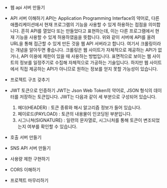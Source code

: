 - 웹 api 서버 만들기

- API 서버 이해하기
     API는 Application Programming Interface의 약어로, 다른 애플리케이션에서 현재 프로그램의 기능을 사용할 수 있게 하용하는 접점을 의미합니다.
    흔히 API를 열었다 또는 만들었다고 표현하는데, 이는 다른 프로그램에서 현재 기능을 사용할 수 있게 허용하였음을 뜻합니다. 위와 같이 서버에 API를
    올려 URL을 통해 접근할 수 있게 만든 것을 웹 API 서버라고 합니다.
     여기서 크롤링이라는 개념을 알아두면 좋습니다. 크롤링은 웹 사이트가 자체적으로 제공하는 API가 없거나, API 이용에 제한이 있을 때 사용하는 방법입니다.
    표면적으로 보이는 웹 사이트의 정보를 일정주기로 수집해 자체적으로 가공하는 기술입니다. 하지만 웹 사이트에서 직접 제공하는 API가 아니므로 원하는 정보를
    얻지 못할 가능성이 있습니다.
- 프로젝트 구조 갖추기
- JWT 토큰으로 인증하기
     JWT는 Json Web Token의 약어로, JSON 형식의 데이터를 저장하는 토큰입니다. JWT는 다음과 같이 세 부분으로 구성되어 있습니다.
     1. 헤더(HEADER) : 토큰 종류와 해시 알고리즘 정보가 들어 있습니다.
     2. 페이로드(PAYLOAD) : 토큰의 내용물이 인코딩된 부분입니다.
     3. 시그니쳐(SIGNATURE) : 일련의 문자열로, 시그니처를 통해 토큰이 변조되었는지 여부를 확인할 수 있습니다.
- 호출 서버 만들기
- SNS API 서버 만들기
- 사용량 제한 구현하기
- CORS 이해하기
- 프로젝트 마무리하기